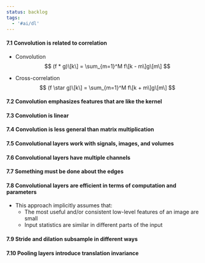 ```yaml
---
status: backlog
tags:
  - '#ai/dl'
---
```


#### 7.1 Convolution is related to correlation

- Convolution
  $$
  (f * g)\[k\] = \sum_{m=1}^M f\[k - m\]g\[m\]
  $$

- Cross-correlation
  $$
  (f \star g)\[k\] = \sum_{m=1}^M f\[k + m\]g\[m\]
  $$

#### 7.2 Convolution emphasizes features that are like the kernel

#### 7.3 Convolution is linear

#### 7.4 Convolution is less general than matrix multiplication

#### 7.5 Convolutional layers work with signals, images, and volumes

#### 7.6 Convolutional layers have multiple channels

#### 7.7 Something must be done about the edges

#### 7.8 Convolutional layers are efficient in terms of computation and parameters

- This approach implicitly assumes that:
  - The most useful and/or consistent low-level features of an image are small
  - Input statistics are similar in different parts of the input

#### 7.9 Stride and dilation subsample in different ways

#### 7.10 Pooling layers introduce translation invariance
